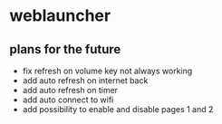 # weblauncher

## plans for the future

* fix refresh on volume key not always working
* add auto refresh on internet back
* add auto refresh on timer
* add auto connect to wifi
* add possibility to enable and disable pages 1 and 2
